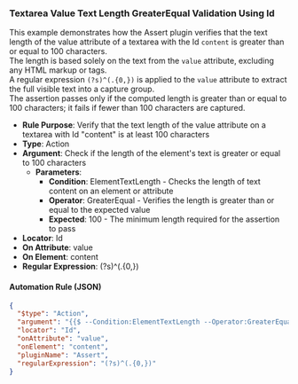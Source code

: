 ### Textarea Value Text Length GreaterEqual Validation Using Id

This example demonstrates how the Assert plugin verifies that the text length of the value attribute of a textarea with the Id `content` is greater than or equal to 100 characters.  
The length is based solely on the text from the `value` attribute, excluding any HTML markup or tags.  
A regular expression `(?s)^(.{0,})` is applied to the `value` attribute to extract the full visible text into a capture group.  
The assertion passes only if the computed length is greater than or equal to 100 characters; it fails if fewer than 100 characters are captured.

- **Rule Purpose**: Verify that the text length of the value attribute on a textarea with Id "content" is at least 100 characters  
- **Type**: Action  
- **Argument**: Check if the length of the element's text is greater or equal to 100 characters  
  - **Parameters**:  
    - **Condition**: ElementTextLength - Checks the length of text content on an element or attribute  
    - **Operator**: GreaterEqual - Verifies the length is greater than or equal to the expected value  
    - **Expected**: 100 - The minimum length required for the assertion to pass  
- **Locator**: Id  
- **On Attribute**: value  
- **On Element**: content  
- **Regular Expression**: (?s)^(.{0,})

#### Automation Rule (JSON)

```json
{
  "$type": "Action",
  "argument": "{{$ --Condition:ElementTextLength --Operator:GreaterEqual --Expected:100}}",
  "locator": "Id",
  "onAttribute": "value",
  "onElement": "content",
  "pluginName": "Assert",
  "regularExpression": "(?s)^(.{0,})"
}
```

